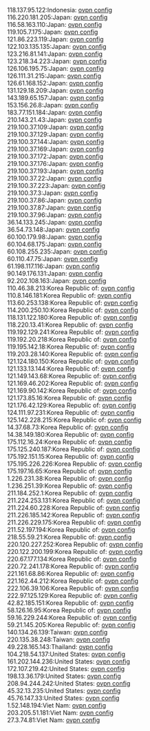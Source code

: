 118.137.95.122:Indonesia: [ovpn config](vpn/118_137_95_122.ovpn)  
116.220.181.205:Japan: [ovpn config](vpn/116_220_181_205.ovpn)  
116.58.163.110:Japan: [ovpn config](vpn/116_58_163_110.ovpn)  
119.105.7.175:Japan: [ovpn config](vpn/119_105_7_175.ovpn)  
121.86.223.119:Japan: [ovpn config](vpn/121_86_223_119.ovpn)  
122.103.135.135:Japan: [ovpn config](vpn/122_103_135_135.ovpn)  
123.216.81.141:Japan: [ovpn config](vpn/123_216_81_141.ovpn)  
123.218.34.223:Japan: [ovpn config](vpn/123_218_34_223.ovpn)  
126.106.195.75:Japan: [ovpn config](vpn/126_106_195_75.ovpn)  
126.111.31.215:Japan: [ovpn config](vpn/126_111_31_215.ovpn)  
126.61.168.152:Japan: [ovpn config](vpn/126_61_168_152.ovpn)  
131.129.18.209:Japan: [ovpn config](vpn/131_129_18_209.ovpn)  
143.189.65.157:Japan: [ovpn config](vpn/143_189_65_157.ovpn)  
153.156.26.8:Japan: [ovpn config](vpn/153_156_26_8.ovpn)  
183.77.151.184:Japan: [ovpn config](vpn/183_77_151_184.ovpn)  
210.143.21.43:Japan: [ovpn config](vpn/210_143_21_43.ovpn)  
219.100.37.109:Japan: [ovpn config](vpn/219_100_37_109.ovpn)  
219.100.37.129:Japan: [ovpn config](vpn/219_100_37_129.ovpn)  
219.100.37.144:Japan: [ovpn config](vpn/219_100_37_144.ovpn)  
219.100.37.169:Japan: [ovpn config](vpn/219_100_37_169.ovpn)  
219.100.37.172:Japan: [ovpn config](vpn/219_100_37_172.ovpn)  
219.100.37.176:Japan: [ovpn config](vpn/219_100_37_176.ovpn)  
219.100.37.193:Japan: [ovpn config](vpn/219_100_37_193.ovpn)  
219.100.37.22:Japan: [ovpn config](vpn/219_100_37_22.ovpn)  
219.100.37.223:Japan: [ovpn config](vpn/219_100_37_223.ovpn)  
219.100.37.3:Japan: [ovpn config](vpn/219_100_37_3.ovpn)  
219.100.37.86:Japan: [ovpn config](vpn/219_100_37_86.ovpn)  
219.100.37.87:Japan: [ovpn config](vpn/219_100_37_87.ovpn)  
219.100.37.96:Japan: [ovpn config](vpn/219_100_37_96.ovpn)  
36.14.133.245:Japan: [ovpn config](vpn/36_14_133_245.ovpn)  
36.54.73.148:Japan: [ovpn config](vpn/36_54_73_148.ovpn)  
60.100.179.98:Japan: [ovpn config](vpn/60_100_179_98.ovpn)  
60.104.68.175:Japan: [ovpn config](vpn/60_104_68_175.ovpn)  
60.108.255.235:Japan: [ovpn config](vpn/60_108_255_235.ovpn)  
60.110.47.75:Japan: [ovpn config](vpn/60_110_47_75.ovpn)  
61.198.117.116:Japan: [ovpn config](vpn/61_198_117_116.ovpn)  
90.149.176.131:Japan: [ovpn config](vpn/90_149_176_131.ovpn)  
92.202.108.163:Japan: [ovpn config](vpn/92_202_108_163.ovpn)  
110.46.38.213:Korea Republic of: [ovpn config](vpn/110_46_38_213.ovpn)  
110.8.146.181:Korea Republic of: [ovpn config](vpn/110_8_146_181.ovpn)  
113.60.253.138:Korea Republic of: [ovpn config](vpn/113_60_253_138.ovpn)  
114.200.250.10:Korea Republic of: [ovpn config](vpn/114_200_250_10.ovpn)  
118.131.122.180:Korea Republic of: [ovpn config](vpn/118_131_122_180.ovpn)  
118.220.13.41:Korea Republic of: [ovpn config](vpn/118_220_13_41.ovpn)  
119.192.129.241:Korea Republic of: [ovpn config](vpn/119_192_129_241.ovpn)  
119.192.20.218:Korea Republic of: [ovpn config](vpn/119_192_20_218.ovpn)  
119.195.142.18:Korea Republic of: [ovpn config](vpn/119_195_142_18.ovpn)  
119.203.28.140:Korea Republic of: [ovpn config](vpn/119_203_28_140.ovpn)  
121.124.180.150:Korea Republic of: [ovpn config](vpn/121_124_180_150.ovpn)  
121.133.13.144:Korea Republic of: [ovpn config](vpn/121_133_13_144.ovpn)  
121.149.143.68:Korea Republic of: [ovpn config](vpn/121_149_143_68.ovpn)  
121.169.46.202:Korea Republic of: [ovpn config](vpn/121_169_46_202.ovpn)  
121.169.90.142:Korea Republic of: [ovpn config](vpn/121_169_90_142.ovpn)  
121.173.85.16:Korea Republic of: [ovpn config](vpn/121_173_85_16.ovpn)  
121.176.42.129:Korea Republic of: [ovpn config](vpn/121_176_42_129.ovpn)  
124.111.97.231:Korea Republic of: [ovpn config](vpn/124_111_97_231.ovpn)  
125.142.228.215:Korea Republic of: [ovpn config](vpn/125_142_228_215.ovpn)  
14.37.68.73:Korea Republic of: [ovpn config](vpn/14_37_68_73.ovpn)  
14.38.149.180:Korea Republic of: [ovpn config](vpn/14_38_149_180.ovpn)  
175.112.16.24:Korea Republic of: [ovpn config](vpn/175_112_16_24.ovpn)  
175.125.240.187:Korea Republic of: [ovpn config](vpn/175_125_240_187.ovpn)  
175.192.151.15:Korea Republic of: [ovpn config](vpn/175_192_151_15.ovpn)  
175.195.226.226:Korea Republic of: [ovpn config](vpn/175_195_226_226.ovpn)  
175.197.16.65:Korea Republic of: [ovpn config](vpn/175_197_16_65.ovpn)  
1.226.231.38:Korea Republic of: [ovpn config](vpn/1_226_231_38.ovpn)  
1.236.251.39:Korea Republic of: [ovpn config](vpn/1_236_251_39.ovpn)  
211.184.252.1:Korea Republic of: [ovpn config](vpn/211_184_252_1.ovpn)  
211.224.253.131:Korea Republic of: [ovpn config](vpn/211_224_253_131.ovpn)  
211.224.60.228:Korea Republic of: [ovpn config](vpn/211_224_60_228.ovpn)  
211.226.185.142:Korea Republic of: [ovpn config](vpn/211_226_185_142.ovpn)  
211.226.229.175:Korea Republic of: [ovpn config](vpn/211_226_229_175.ovpn)  
211.52.197.194:Korea Republic of: [ovpn config](vpn/211_52_197_194.ovpn)  
218.55.59.21:Korea Republic of: [ovpn config](vpn/218_55_59_21.ovpn)  
220.120.227.252:Korea Republic of: [ovpn config](vpn/220_120_227_252.ovpn)  
220.122.200.199:Korea Republic of: [ovpn config](vpn/220_122_200_199.ovpn)  
220.67.177.134:Korea Republic of: [ovpn config](vpn/220_67_177_134.ovpn)  
220.72.241.178:Korea Republic of: [ovpn config](vpn/220_72_241_178.ovpn)  
221.161.68.86:Korea Republic of: [ovpn config](vpn/221_161_68_86.ovpn)  
221.162.44.212:Korea Republic of: [ovpn config](vpn/221_162_44_212.ovpn)  
222.106.39.106:Korea Republic of: [ovpn config](vpn/222_106_39_106.ovpn)  
222.97.125.129:Korea Republic of: [ovpn config](vpn/222_97_125_129.ovpn)  
42.82.185.151:Korea Republic of: [ovpn config](vpn/42_82_185_151.ovpn)  
58.126.16.95:Korea Republic of: [ovpn config](vpn/58_126_16_95.ovpn)  
59.16.229.244:Korea Republic of: [ovpn config](vpn/59_16_229_244.ovpn)  
59.21.145.205:Korea Republic of: [ovpn config](vpn/59_21_145_205.ovpn)  
140.134.26.139:Taiwan: [ovpn config](vpn/140_134_26_139.ovpn)  
220.135.38.248:Taiwan: [ovpn config](vpn/220_135_38_248.ovpn)  
49.228.165.143:Thailand: [ovpn config](vpn/49_228_165_143.ovpn)  
104.218.54.137:United States: [ovpn config](vpn/104_218_54_137.ovpn)  
161.202.144.236:United States: [ovpn config](vpn/161_202_144_236.ovpn)  
172.107.219.42:United States: [ovpn config](vpn/172_107_219_42.ovpn)  
198.13.36.179:United States: [ovpn config](vpn/198_13_36_179.ovpn)  
208.94.244.242:United States: [ovpn config](vpn/208_94_244_242.ovpn)  
45.32.13.235:United States: [ovpn config](vpn/45_32_13_235.ovpn)  
45.76.147.33:United States: [ovpn config](vpn/45_76_147_33.ovpn)  
1.52.148.194:Viet Nam: [ovpn config](vpn/1_52_148_194.ovpn)  
203.205.51.181:Viet Nam: [ovpn config](vpn/203_205_51_181.ovpn)  
27.3.74.81:Viet Nam: [ovpn config](vpn/27_3_74_81.ovpn)  
